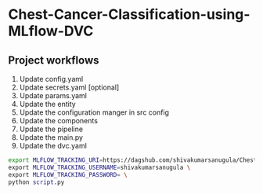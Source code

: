 # Chest-Cancer-Classification-using-MLflow-DVC

## Project workflows

1. Update config.yaml
2. Update secrets.yaml [optional]
3. Update params.yaml
4. Update the entity
5. Update the configuration manger in src config
6. Update the components
7. Update the pipeline
8. Update the main.py
9. Update the dvc.yaml

``` bash
export MLFLOW_TRACKING_URI=https://dagshub.com/shivakumarsanugula/Chest-Cancer-Classification-using-MLflow-DVC.mlflow \
export MLFLOW_TRACKING_USERNAME=shivakumarsanugula \
export MLFLOW_TRACKING_PASSWORD= \
python script.py

```